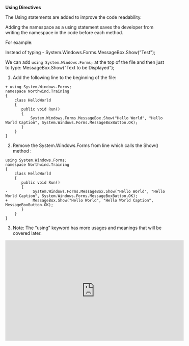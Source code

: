 ﻿
**Using Directives** 

The Using statements are added to improve the code readability.

Adding the namespace as a using statement saves the developer from writing the namespace in the code before each method.

For example:

Instead of typing - 
System.Windows.Forms.MessageBox.Show("Test");

We can add 
`using System.Windows.Forms;` at the top of the file
and then just to type: MessageBox.Show("Text to be Displayed");


1.	Add the following line to the beginning of the file:
```csdiff
+ using System.Windows.Forms;
namespace Northwind.Training
{
    class HelloWorld
    {
       public void Run()
       {
           System.Windows.Forms.MessageBox.Show("Hello World", "Hello World Caption", System.Windows.Forms.MessageBoxButton.OK);
       }     
    }
}
```
2.	Remove the System.Windows.Forms from line which calls the Show() method :
```csdiff
using System.Windows.Forms;
namespace Northwind.Training
{
    class HelloWorld
    {
       public void Run()
       {
-           System.Windows.Forms.MessageBox.Show("Hello World", "Hello World Caption", System.Windows.Forms.MessageBoxButton.OK);
+           MessageBox.Show("Hello World", "Hello World Caption", MessageBoxButton.OK);
       }     
    }
}
```
3.	Note: The “using” keyword has more usages and meanings that will be covered later.


<iframe width="560" height="315" src="https://www.youtube.com/embed/DuvZV5omiqY?list=PL1DEQjXG2xnKI3TL-gsy91eXbh3ytOt6h" frameborder="0" allowfullscreen></iframe>
